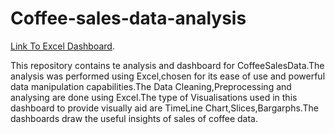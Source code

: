 # Coffee-sales-data-analysis

[Link To Excel Dashboard](https://1drv.ms/x/c/5a2b5ff2c764087e/EZgRHNPGioBLhbsnyP16sE4BLdtAvZXJejHBrvOOZtwayg).

This repository contains te analysis and dashboard for CoffeeSalesData.The analysis was performed using Excel,chosen for its ease of use and powerful data manipulation capabilities.The Data Cleaning,Preprocessing and analysing are done using Excel.The type of Visualisations used in this dashboard to provide visually aid are TimeLine Chart,Slices,Bargarphs.The dashboards draw the useful insights of sales of coffee data.
